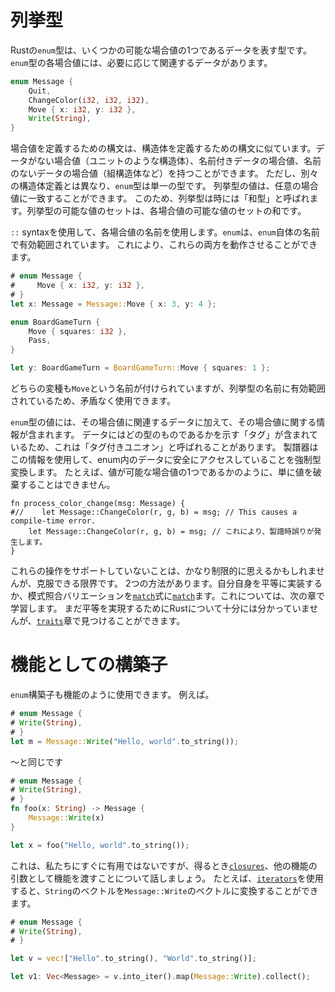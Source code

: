 # 列挙型

Rustの`enum`型は、いくつかの可能な場合値の1つであるデータを表す型です。
`enum`型の各場合値には、必要に応じて関連するデータがあります。

```rust
enum Message {
    Quit,
    ChangeColor(i32, i32, i32),
    Move { x: i32, y: i32 },
    Write(String),
}
```

場合値を定義するための構文は、構造体を定義するための構文に似ています。データがない場合値（ユニットのような構造体）、名前付きデータの場合値、名前のないデータの場合値（組構造体など）を持つことができます。
ただし、別々の構造体定義とは異なり、`enum`型は単一の型です。
列挙型の値は、任意の場合値に一致することができます。
このため、列挙型は時には「和型」と呼ばれます。列挙型の可能な値のセットは、各場合値の可能な値のセットの和です。

`::` syntaxを使用して、各場合値の名前を使用します。`enum`は、`enum`自体の名前で有効範囲されています。
これにより、これらの両方を動作させることができます。

```rust
# enum Message {
#     Move { x: i32, y: i32 },
# }
let x: Message = Message::Move { x: 3, y: 4 };

enum BoardGameTurn {
    Move { squares: i32 },
    Pass,
}

let y: BoardGameTurn = BoardGameTurn::Move { squares: 1 };
```

どちらの変種も`Move`という名前が付けられていますが、列挙型の名前に有効範囲されているため、矛盾なく使用できます。

`enum`型の値には、その場合値に関連するデータに加えて、その場合値に関する情報が含まれます。
データにはどの型のものであるかを示す「タグ」が含まれているため、これは「タグ付きユニオン」と呼ばれることがあります。
製譜器はこの情報を使用して、enum内のデータに安全にアクセスしていることを強制型変換します。
たとえば、値が可能な場合値の1つであるかのように、単に値を破棄することはできません。

```rust,ignore
fn process_color_change(msg: Message) {
#//    let Message::ChangeColor(r, g, b) = msg; // This causes a compile-time error.
    let Message::ChangeColor(r, g, b) = msg; // これにより、製譜時誤りが発生します。
}
```

これらの操作をサポートしていないことは、かなり制限的に思えるかもしれませんが、克服できる限界です。
2つの方法があります。自分自身を平等に実装するか、模式照合バリエーションを[`match`][match]式に[`match`][match]ます。これについては、次の章で学習します。
まだ平等を実現するためにRustについて十分には分かっていませんが、[`traits`][traits]章で見つけることができます。

[match]: match.html
 [traits]: traits.html


# 機能としての構築子

`enum`構築子も機能のように使用できます。
例えば。

```rust
# enum Message {
# Write(String),
# }
let m = Message::Write("Hello, world".to_string());
```

〜と同じです

```rust
# enum Message {
# Write(String),
# }
fn foo(x: String) -> Message {
    Message::Write(x)
}

let x = foo("Hello, world".to_string());
```

これは、私たちにすぐに有用ではないですが、得るとき[`closures`][closures]、他の機能の引数として機能を渡すことについて話しましょう。
たとえば、[`iterators`][iterators]を使用すると、`String`のベクトルを`Message::Write`のベクトルに変換することができます。

```rust
# enum Message {
# Write(String),
# }

let v = vec!["Hello".to_string(), "World".to_string()];

let v1: Vec<Message> = v.into_iter().map(Message::Write).collect();
```

[closures]: closures.html
 [iterators]: iterators.html

